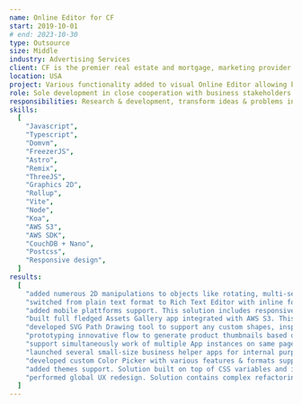 ```yaml
---
name: Online Editor for CF
start: 2019-10-01
# end: 2023-10-30
type: Outsource
size: Middle
industry: Advertising Services
client: CF is the premier real estate and mortgage, marketing provider. Their full-service marketing combines traditional direct mail marketing and innovative online lead generation platforms for guaranteed success.
location: USA
project: Various functionality added to visual Online Editor allowing business to lauch new products, gain new clients and provide better UX on constantly competing market. Online Editor used at CF Store to build & generate heavily designed PDFs with further transfer to printing service. Its built as a standalone frontend app using React-like lightweight library (Domvm) in combination with vanilla Javascript, Typescript and immutable state manager (FreezerJS), plus Rollup for bundling.
role: Sole development in close cooperation with business stakeholders.
responsibilities: Research & development, transform ideas & problems into requirements, prototyping, collecting feedback, styling, full fledged implementation & support, close communication with client.
skills:
  [
    "Javascript",
    "Typescript",
    "Domvm",
    "FreezerJS",
    "Astro",
    "Remix",
    "ThreeJS",
    "Graphics 2D",
    "Rollup",
    "Vite",
    "Node",
    "Koa",
    "AWS S3",
    "AWS SDK",
    "CouchDB + Nano",
    "Postcss",
    "Responsive design",
  ]
results:
  [
    "added numerous 2D manipulations to objects like rotating, multi-selection, bulk update, shaping, scaling, grouping/ungrouping. These interactions written in Vanilla JS and heavily loaded with math, geometry and focus on UI smoothness & responsiveness.",
    "switched from plain text format to Rich Text Editor with inline formatting & styling. This feature includes cross browser solution built on top of Trix editor and browser selection API.",
    "added mobile plattforms support. This solution includes responsive UX built with media queries and extension to support mobile interactions like gestures and virtual keyboard.",
    "built full fledged Assets Gallery app integrated with AWS S3. This complex solution includes Node Koa server with API endpoints and JWT authorization, fetching & uploading data to AWS S3 using AWS SDK. Frontend part includes tree-like UX for assets management, nested folders & files support, plus Uppy library for file uploads.",
    "developed SVG Path Drawing tool to support any custom shapes, inspired by Adobe Illustrator. Solution built with Vanilla JS on top of SVG specification, mouse events and complex math & geometry for SVG curves, with focus on data backward compatibility & flexibility.",
    "prototyping innovative flow to generate product thumbnails based on its 3D model. Solution includes UX with numerous configurations to achieve best combination of camera, light, shadow, scene, folds, timeline, etc... built with ThreeJS library on client, and Node/KOA endpoint to generate snapshot with Puppeteer, plus Worker Pool with performance in mind.",
    "support simultaneously work of multiple App instances on same page. This solution includes complex refactoring on isolation of modules & dependencies, avoiding global variables, introducing app context, restructuring some of modules.",
    "launched several small-size business helper apps for internal purposes, mostly around querying specific data, filtering it, proper representation like tables or charts, query builder UX component to dynamically configure & save complex nested filtering rules.",
    "developed custom Color Picker with various features & formats support. Solution built completely with Vanilla JS, with support of CMYK, HEX, RGB color formats plus opacity & alpha, with gradient and eye dropper tools.",
    "added themes support. Solution built on top of CSS variables and includes complex refactoring of CSS modules to inherit properly from CSS variables splitted into several layers, so that new themes might override styles on high-global or low-component level.",
    "performed global UX redesign. Solution contains complex refactoring & restructuring  tons of modules, plus writing conceptually new UX to bring interaction into a new level.",
  ]
---
```

